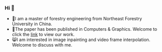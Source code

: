 ### Hi 👋

- 🧐I am a master of forestry engineering from Northeast Forestry University in China. 
- 📃The paper has been published in Computers & Graphics. Welcome to click the [link](https://www.sciencedirect.com/science/article/abs/pii/S0097849321001928) to view our work.
- 😸I am interested in image inpainting and video frame interpolation. Welcome to discuss with me.
